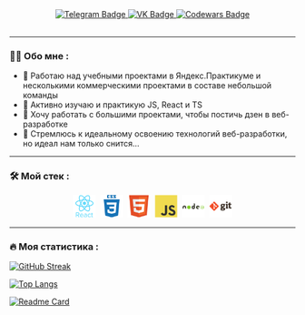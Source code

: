 <div id="header" align="center">
  <div id="badges">
  <a href="https://t.me/anatoliychudnov">
    <img src="https://img.shields.io/badge/Telegram-blue?style=flat&logo=telegram&logoColor=white" alt="Telegram Badge"/>
  </a>
  <a href="https://m.vk.com/anatoliychudnov">
    <img src="https://img.shields.io/badge/VK-blue?style=flat&logo=VK&logoColor=white" alt="VK Badge"/>
  </a>
   <a href="https://www.codewars.com/users/12-web">
    <img src="https://img.shields.io/badge/Codewars-black?style=flat&logo=Codewars&logoColor=white" alt="Codewars Badge"/>
  </a>
    
</div>
  <img src="https://komarev.com/ghpvc/?username=12-web&style=flat-square&color=blue" alt=""/>
</div>

---

### :man_technologist: Обо мне :

- 🔭 Работаю над учебными проектами в Яндекс.Практикуме и несколькими коммерческими проектами в составе небольшой команды
- 🌱 Активно изучаю и практикую JS, React и TS
- 👯 Хочу работать с большими проектами, чтобы постичь дзен в веб-разработке
- 🤔 Стремлюсь к идеальному освоению технологий веб-разработки, но идеал нам только снится...

---

### :hammer_and_wrench: Мой стек :
<div align="center">
  <img src="https://github.com/devicons/devicon/blob/master/icons/react/react-original-wordmark.svg" title="React" alt="React" width="40" height="40"/>&nbsp;
  <img src="https://github.com/devicons/devicon/blob/master/icons/css3/css3-plain-wordmark.svg"  title="CSS3" alt="CSS" width="40" height="40"/>&nbsp;
  <img src="https://github.com/devicons/devicon/blob/master/icons/html5/html5-original.svg" title="HTML5" alt="HTML" width="40" height="40"/>&nbsp;
  <img src="https://github.com/devicons/devicon/blob/master/icons/javascript/javascript-original.svg" title="JavaScript" alt="JavaScript" width="40" height="40"/>&nbsp;
  <img src="https://github.com/devicons/devicon/blob/master/icons/nodejs/nodejs-original-wordmark.svg" title="NodeJS" alt="NodeJS" width="40" height="40"/>&nbsp;
  <img src="https://github.com/devicons/devicon/blob/master/icons/git/git-original-wordmark.svg" title="Git" **alt="Git" width="40" height="40"/>
</div>

---

### :fire: Моя статистика :
  [![GitHub Streak](http://github-readme-streak-stats.herokuapp.com?user=12-web&light=dark&background=ffffff)](https://git.io/streak-stats)

  [![Top Langs](https://github-readme-stats.vercel.app/api/top-langs/?username=12-web&layout=compact&theme=vision-friendly-light)](https://github.com/anuraghazra/github-readme-stats)

  [![Readme Card](https://github-readme-stats.vercel.app/api/pin/?username=12-web&repo=github-readme-stats)](https://github.com/12-web/github-readme-stats)


